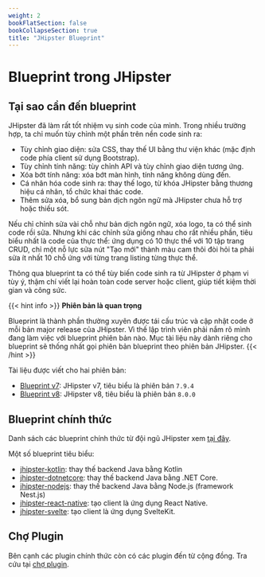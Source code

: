 ```yaml
---
weight: 2
bookFlatSection: false
bookCollapseSection: true
title: "JHipster Blueprint"
---
```


# Blueprint trong JHipster

## Tại sao cần đến blueprint

JHipster đã làm rất tốt nhiệm vụ sinh code của mình. Trong nhiều trường hợp, ta chỉ muốn tùy chỉnh một phần trên nền code sinh ra:

- Tùy chỉnh giao diện: sửa CSS, thay thế UI bằng thư viện khác (mặc định code phía client sử dụng Bootstrap).
- Tùy chỉnh tính năng: tùy chỉnh API và tùy chỉnh giao diện tương ứng.
- Xóa bớt tính năng: xóa bớt màn hình, tính năng không dùng đến.
- Cá nhân hóa code sinh ra: thay thế logo, từ khóa JHipster bằng thương hiệu cá nhân, tổ chức khai thác code.
- Thêm sửa xóa, bổ sung bản dịch ngôn ngữ mà JHipster chưa hỗ trợ hoặc thiếu sót.

Nếu chỉ chỉnh sửa vài chỗ như bản dịch ngôn ngữ, xóa logo, ta có thể sinh code rồi sửa. Nhưng khi các chỉnh sửa giống nhau cho rất nhiều phần, tiêu biểu nhất là code của thực thể: ứng dụng có 10 thực thể với 10 tập trang CRUD, chỉ một nỗ lực sửa nút "Tạo mới" thành màu cam thôi đòi hỏi ta phải sửa ít nhất 10 chỗ ứng với từng trang listing từng thực thể.

Thông qua blueprint ta có thể tùy biến code sinh ra từ JHipster ở phạm vi tùy ý, thậm chí viết lại hoàn toàn code server hoặc client, giúp tiết kiệm thời gian và công sức.

{{< hint info >}}
**Phiên bản là quan trọng**

Blueprint là thành phần thường xuyên được tái cấu trúc và cập nhật code ở mỗi bản major release của JHipster. Vì thế lập trình viên phải nắm rõ mình đang làm việc với blueprint phiên bản nào. Mục tài liệu này dành riêng cho blueprint sẽ thống nhất gọi phiên bản blueprint theo phiên bản JHipster.
{{< /hint >}}

Tài liệu được viết cho hai phiên bản:

- [Blueprint v7](/docs/blueprint/v7): JHipster v7, tiêu biểu là phiên bản `7.9.4`
- [Blueprint v8](/docs/blueprint/v8): JHipster v8, tiêu biểu là phiên bản `8.0.0`

## Blueprint chính thức

Danh sách các blueprint chính thức từ đội ngũ JHipster xem [tại đây](https://www.jhipster.tech/modules/official-blueprints/).

Một số blueprint tiêu biểu:

- [jhipster-kotlin](https://github.com/jhipster/jhipster-kotlin): thay thế backend Java bằng Kotlin
- [jhipster-dotnetcore](https://github.com/jhipster/jhipster-dotnetcore): thay thế backend Java bằng .NET Core.
- [jhipster-nodejs](https://github.com/jhipster/generator-jhipster-nodejs): thay thế backend Java bằng Node.js (framework Nest.js)
- [jhipster-react-native](https://github.com/jhipster/generator-jhipster-react-native): tạo client là ứng dụng React Native.
- [jhipster-svelte](https://github.com/jhipster/generator-jhipster-svelte): tạo client là ứng dụng SvelteKit.

## Chợ Plugin

Bên cạnh các plugin chính thức còn có các plugin đến từ cộng đồng. Tra cứu tại [chợ plugin](https://www.jhipster.tech/modules/marketplace).
